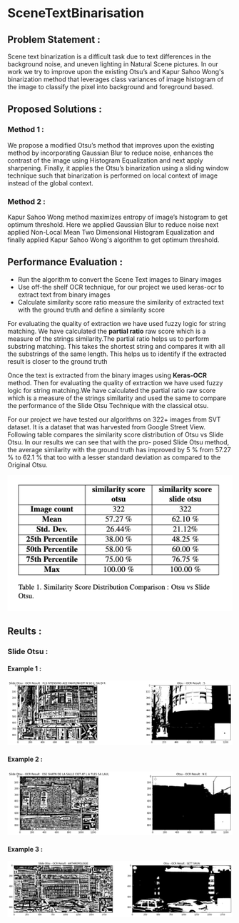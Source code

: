 # SceneTextBinarisation

## Problem Statement : 

Scene text binarization is a difficult task due to text differences in the background noise, and uneven lighting in Natural Scene pictures. In our work we try to improve upon the existing Otsu’s and Kapur Sahoo Wong's binarization method that leverages class variances of image histogram of the image to classify the pixel into background and foreground based. 

## Proposed Solutions : 

### Method 1 : 
We propose a modified Otsu’s method that improves upon the existing method by incorporating Gaussian Blur to reduce noise, enhances the contrast of the image using Histogram Equalization and next apply sharpening. Finally, it applies the Otsu’s binarization using a sliding window technique such that binarization is performed on local context of image instead of the global context. 

### Method 2 : 
Kapur Sahoo Wong method maximizes entropy of image’s histogram to get optimum threshold. Here we applied Gaussian Blur to reduce noise next applied Non-Local Mean Two Dimensional Histogram Equalization and finally applied Kapur Sahoo Wong's algorithm to get optimum threshold.


## Performance Evaluation :

* Run the algorithm to convert the Scene Text images to Binary images 
* Use off-the shelf OCR technique, for our project we used keras-ocr to extract text from binary images
* Calculate similarity score ratio measure the similarity of extracted text with the ground truth and define a similarity score

For evaluating the quality of extraction we have used fuzzy logic for string matching. We have calculated the __partial ratio__ raw score which is a measure of the strings similarity.The partial ratio helps us to perform substring matching. This takes the shortest string and compares it with all the substrings of the same length. This helps us to identify if the extracted result is closer to the ground truth

Once the text is extracted from the binary images using **Keras-OCR** method. Then for evaluating the quality of extraction we have used fuzzy logic for string matching.We have calculated the partial ratio raw score which is a measure of the strings similarity and used the same to compare the performance of the Slide Otsu Technique with the classical otsu.

For our project we have tested our algorithms on 322+ images from SVT dataset. It is a dataset that was harvested from Google Street View. Following table compares the similarity score distribution of Otsu vs Slide Otsu. In our results we can see that with the pro-
posed Slide Otsu method, the average similarity with the ground truth has improved by 5 % from 57.27 % to 62.1 % that too with a lesser standard deviation as compared to the Original Otsu.

![alt text](https://github.com/sagar9926/SceneTextBinarisation/blob/main/results/Slide_Otsu/similarity_results_sotsu.png)

## Reults :

### Slide Otsu : 

#### Example 1 :

![alt text](https://github.com/sagar9926/SceneTextBinarisation/blob/main/results/Slide_Otsu/sotsu_res1.png)

#### Example 2 :

![alt text](https://github.com/sagar9926/SceneTextBinarisation/blob/main/results/Slide_Otsu/sotsu_res2.png)

#### Example 3 : 

![alt text](https://github.com/sagar9926/SceneTextBinarisation/blob/main/results/Slide_Otsu/sotsu_res3.png)
